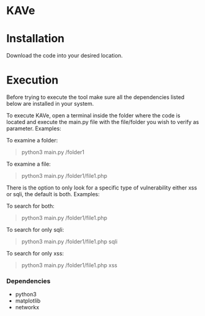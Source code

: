 # KAVe

# Installation

Download the code into your desired location.

# Execution

Before trying to execute the tool make sure all the dependencies listed below are installed in your system.

To execute KAVe, open a terminal inside the folder where the code is located and execute the main.py file with the file/folder you wish to verify as parameter. Examples:

To examine a folder:
> python3 main.py /folder1 <br>

To examine a file:
> python3 main.py /folder1/file1.php <br>

There is the option to only look for a specific type of vulnerability either xss or sqli, the default is both. Examples:

To search for both:
> python3 main.py /folder1/file1.php <br>

To search for only sqli:
> python3 main.py /folder1/file1.php sqli <br>

To search for only xss:
> python3 main.py /folder1/file1.php xss <br>

### Dependencies
- python3
- matplotlib
- networkx
